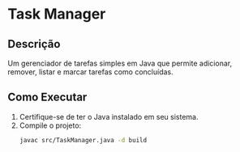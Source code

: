 # Task Manager

## Descrição
Um gerenciador de tarefas simples em Java que permite adicionar, remover, listar e marcar tarefas como concluídas.

## Como Executar
1. Certifique-se de ter o Java instalado em seu sistema.
2. Compile o projeto:
   ```sh
   javac src/TaskManager.java -d build